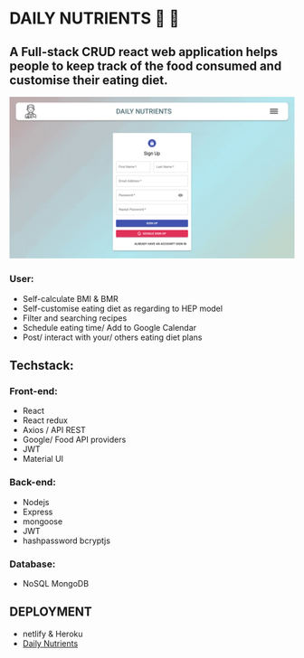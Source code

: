 # DAILY NUTRIENTS 🍛 🍎

## A Full-stack CRUD react web application helps people to keep track of the food consumed and customise their eating diet.

![](https://github.com/Liam1809/Daily-Nutrients-API/blob/master/assets/animated.gif)


### User:

- Self-calculate BMI & BMR
- Self-customise eating diet as regarding to HEP model
- Filter and searching recipes
- Schedule eating time/ Add to Google Calendar
- Post/ interact with your/ others eating diet plans

## Techstack:

### Front-end:

- React
- React redux
- Axios / API REST
- Google/ Food API providers
- JWT
- Material UI

### Back-end:

- Nodejs
- Express
- mongoose
- JWT
- hashpassword bcryptjs

### Database:

- NoSQL MongoDB


## DEPLOYMENT

- netlify & Heroku
- [Daily Nutrients](https://daily-nutrients.netlify.app)
